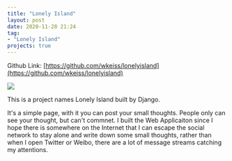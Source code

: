 ```yaml
---
title: "Lonely Island"
layout: post
date: 2020-11-28 21:24
tag:
- "Lonely Island"
projects: true
---
```


Github Link: [https://github.com/wkeiss/lonelyisland](https://github.com/wkeiss/lonelyisland)

<div class="img-wrap">
	<a href="https://github.com/wkeiss/lonelyisland"><img src="../assets/images/works/work4.gif"></a>
</div>

This is a project names Lonely Island built by Django.

It's a simple page, with it you can post your small thoughts. People only can see your thought, but can't commnet. I built the Web Applicaiton since I hope there is somewhere on the Internet that I can escape the social network to stay alone and write down some small thoughts, rather than when I open Twitter or Weibo, there are a lot of message streams catching my attentions.
